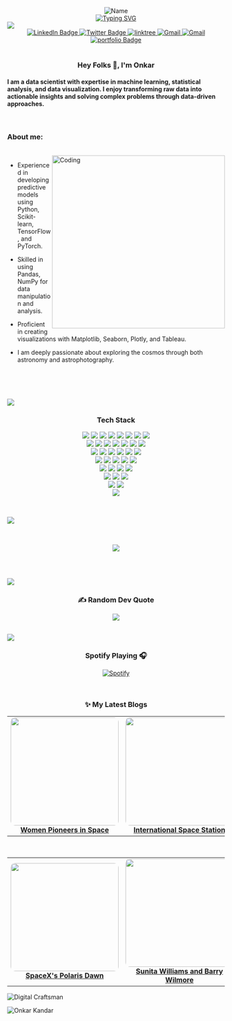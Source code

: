 
<div align="center">
  <img src="https://github.com/onkar157/onkar157/assets/98203821/c8ee7197-e947-43b8-8f95-59f2859877e4" alt="Name">
</div>


<div align="center">
  <a href="https://git.io/typing-svg">
    <img src="https://readme-typing-svg.herokuapp.com?font=VT323&size=25&pause=1000&color=25F7B0&width=500&lines=Data+Scientist+%7C+AI-ML+%7C+Gen-AI+%7C+Blogger" alt="Typing SVG" />
  </a>
</div>


<img src="https://user-images.githubusercontent.com/73097560/115834477-dbab4500-a447-11eb-908a-139a6edaec5c.gif">   

<div id="badges" align = "center">
  <a href="https://linkedin.com/in/onkar-kandar-29a8a31ba">
    <img src="https://img.shields.io/badge/LinkedIn-blue?style=for-the-badge&logo=linkedin&logoColor=white" alt="LinkedIn Badge"/>
  </a>
  <a href="https://twitter.com/Onkarkandar">
    <img src="https://img.shields.io/badge/X-000000?style=for-the-badge&logo=x&logoColor=white" alt="Twitter Badge"/>
  </a>
  <a href="https://linktr.ee/onkarkandar/">
    <img src="https://img.shields.io/badge/linktree-04444e?style=for-the-badge&logo=linktree&logoColor=white" alt="linktree"/>
  </a>
  <a href="">
    <img src="https://img.shields.io/badge/Gmail-D14836?style=for-the-badge&logo=gmail&logoColor=white" alt="Gmail"/>
  </a>
  <a href="https://instagram.com/@stelliferous_onkki">
    <img src="https://img.shields.io/badge/Instagram-%23E4405F.svg?style=for-the-badge&logo=Instagram&logoColor=white" alt="Gmail"/>
  </a>
  

  <a href="https://onkarkandar.netlify.app/">
    <img src="https://img.shields.io/badge/portfolio-c67c29?style=for-the-badge&logo=world" alt="portfolio Badge"/>
  </a>
  
</div>




<br/>
<h3 align="center">Hey Folks 👋, I'm Onkar</h1>
<h4 align="left">I am a data scientist with expertise in machine learning, statistical analysis, and data visualization. I enjoy transforming raw data into actionable insights and solving complex problems through data-driven approaches.
</h4>
<br/>



### About me:
<br/>
<img align="right" alt="Coding" width="400" src="https://media.tenor.com/2uyENRmiUt0AAAAC/coding.gif"> 

-   Experienced in developing predictive models using Python, Scikit-learn, TensorFlow, and PyTorch.

-   Skilled in using Pandas, NumPy for data manipulation and analysis.

-   Proficient in creating visualizations with Matplotlib, Seaborn, Plotly, and Tableau.

-   I am deeply passionate about exploring the cosmos through both astronomy and astrophotography.

  

<br/>
<br><br><br>




<img src="https://user-images.githubusercontent.com/73097560/115834477-dbab4500-a447-11eb-908a-139a6edaec5c.gif">
<div align="center"> 
  
### Tech Stack
</div>

<div align="center">
  <img src=https://img.shields.io/badge/Python-1e1e1e?style=for-the-badge&logo=python&logoColor=white >
  <img src=https://img.shields.io/badge/MySql-0e2f44?style=for-the-badge&logo=mysql&logoColor=white >
  <img src=https://img.shields.io/badge/scikit--learn-%23F7931E.svg?style=for-the-badge&logo=scikit-learn&logoColor=white >
  <img src=https://img.shields.io/badge/Seaborn-777BB4?style=for-the-badge&logo=seaborn&logoColor=white >
  <img src=https://img.shields.io/badge/numpy-%23013243.svg?style=for-the-badge&logo=numpy&logoColor=white >
  <img src=https://img.shields.io/badge/pandas-%23150458.svg?style=for-the-badge&logo=pandas&logoColor=white >
  <img src=https://img.shields.io/badge/Plotly-239120?style=for-the-badge&logo=plotly&logoColor=white >
<!--   <img src=https://img.shields.io/badge/json-5E5C5C?style=for-the-badge&logo=json&logoColor=white >  -->
  <img src=https://img.shields.io/badge/Spacy-301037?style=for-the-badge&logo=spacy&logoColor=white > <br>
  <img src=https://img.shields.io/badge/Visual%20Studio%20Code-0078d7.svg?style=for-the-badge&logo=visual-studio-code&logoColor=white >
  <img src=https://img.shields.io/badge/Keras-%23D00000.svg?style=for-the-badge&logo=Keras&logoColor=white >
  <img src=https://img.shields.io/badge/Matplotlib-783f04?style=for-the-badge&logo=Matplotlib&logoColor=black >
  <img src=https://img.shields.io/badge/PyTorch-%23EE4C2C.svg?style=for-the-badge&logo=PyTorch&logoColor=white >
  <img src=https://img.shields.io/badge/SciPy-%230C55A5.svg?style=for-the-badge&logo=scipy&logoColor=%white >
  <img src=https://img.shields.io/badge/TensorFlow-%23FF6F00.svg?style=for-the-badge&logo=TensorFlow&logoColor=white >
  <img src=https://img.shields.io/badge/Postman-FF6C37?style=for-the-badge&logo=postman&logoColor=white > <br>
  <img src=https://img.shields.io/badge/power_bi-F2C811?style=for-the-badge&logo=powerbi&logoColor=black >
  <img src=https://img.shields.io/badge/Tableau-ece6ff?style=for-the-badge&logo=tableau&logoColor=black >
  <img src=https://img.shields.io/badge/git-%23F05033.svg?style=for-the-badge&logo=git&logoColor=white >
  <img src=https://img.shields.io/badge/github-663333?style=for-the-badge&logo=github&logoColor=white >
  <img src=https://img.shields.io/badge/gitlab-%23181717.svg?style=for-the-badge&logo=gitlab&logoColor=white >
  <img src=https://img.shields.io/badge/docker-%230db7ed.svg?style=for-the-badge&logo=docker&logoColor=white > <br>
  <img src=https://img.shields.io/badge/Windows%2011-%230079d5.svg?style=for-the-badge&logo=Windows%2011&logoColor=white >
  <img src=https://img.shields.io/badge/Microsoft_Excel-217346?style=for-the-badge&logo=microsoft-excel&logoColor=white >
  <img src=https://img.shields.io/badge/markdown-%23000000.svg?style=for-the-badge&logo=markdown&logoColor=white >
  <img src=https://img.shields.io/badge/jupyter-%23FA0F00.svg?style=for-the-badge&logo=jupyter&logoColor=white >
  <img src=https://img.shields.io/badge/opencv-%23white.svg?style=for-the-badge&logo=opencv&logoColor=white > <br>
  <img src=https://img.shields.io/badge/flask-%23000.svg?style=for-the-badge&logo=flask&logoColor=white >
  <img src=https://img.shields.io/badge/FastAPI-005571?style=for-the-badge&logo=fastapi >
  <img src=https://img.shields.io/badge/Canva-001f54?style=for-the-badge&logo=Canva&logoColor=white >
  <img src=https://img.shields.io/badge/MongoDB-%234ea94b.svg?style=for-the-badge&logo=mongodb&logoColor=white > <br>
  <img src=https://img.shields.io/badge/Selenium-5c2641?style=for-the-badge&logo=selinium&logoColor=white >
  <img src=https://img.shields.io/badge/BeautifulSoup-ff1493?style=for-the-badge&logo=beautifulsoup&logoColor=white > 
  <img src=https://img.shields.io/badge/Request-303843?style=for-the-badge&logo=request&logoColor=white > <br>
  <img src=https://img.shields.io/badge/Scrapy-663333?style=for-the-badge&logo=scrapy&logoColor=white >
  <img src=https://img.shields.io/badge/Anaconda-783f04?style=for-the-badge&logo=anaconda&logoColor=white > <br>
  <img src=https://img.shields.io/badge/Gitlab-e66633?style=for-the-badge&logo=gitlab&logoColor=white >
</div>



<br><br>
<img src="https://user-images.githubusercontent.com/73097560/115834477-dbab4500-a447-11eb-908a-139a6edaec5c.gif">

  <br/>

  
  
  <br/>



<div align="center"

<a href="https://github.com/Meghna-DAS/github-profile-views-counter">
    <img src="https://komarev.com/ghpvc/?username=onkar157">
</a>

</div>


<br><br>

<img src="https://user-images.githubusercontent.com/73097560/115834477-dbab4500-a447-11eb-908a-139a6edaec5c.gif">
<div align="center">
  
### ✍️ Random Dev Quote
![](https://quotes-github-readme.vercel.app/api?type=horizontal&theme=radical)

</div>

<br>
<img src="https://user-images.githubusercontent.com/73097560/115834477-dbab4500-a447-11eb-908a-139a6edaec5c.gif">

<div align="center">


  
### Spotify Playing 🎧

[![Spotify](https://novatorem-kyzbk7wxl-bardiesel.vercel.app/api/spotify)](https://open.spotify.com/track/6hCRurmcJcOY7KUUDcBHrU?si=c334e4a852bb4b68)

</div>
<br>

<div align="center">
  <h3>✨ My Latest Blogs
</div>



<table>
  <tr>
    <td align="center" width="33%">
      <a href="https://spacetales.in/women-pioneers-in-space/" target="_blank">
        <img src="https://spacetales.in/wp-content/uploads/2025/03/88802229_c0043657-caroline_herschel-spl.jpg.webp" width="250px" style="border-radius:10px;" />
        <br>
        <strong>Women Pioneers in Space</strong>
      </a>
    </td>
    <td align="center" width="33%">
      <a href="https://spacetales.in/the-international-space-station-humanitys-home-among-the-stars/" target="_blank">
        <img src="https://spacetales.in/wp-content/uploads/2025/02/International-Space-Station-in-2021.webp" width="250px" style="border-radius:10px;" />
        <br>
        <strong>International Space Station</strong>
      </a>
    </td>
    <td align="center" width="33%">
      <a href="https://spacetales.in/spacexs-mid-air-catch-a-giant-leap-toward-rocket-reusability/" target="_blank">
        <img src="https://spacetales.in/wp-content/uploads/2024/10/GZom5k0aoAA9F04-1536x864.jpg" width="250px" style="border-radius:10px;" />
        <br>
        <strong>SpaceX's Mid Air-Catch</strong>
      </a>
    </td>
  </tr>
</table>
<br>
<table>
  <tr>
    <td align="center" width="33%">
      <a href="https://spacetales.in/spacexs-polaris-dawn-the-first-private-spacewalk/" target="_blank">
        <img src="https://spacetales.in/wp-content/uploads/2024/09/polarisccrew-1536x864.jpg" width="250px" style="border-radius:10px;" />
        <br>
        <strong>SpaceX's Polaris Dawn</strong>
      </a>
    </td>
    <td align="center" width="33%">
      <a href="https://spacetales.in/sunita-williams-and-barry-wilmore-testing-the-limits-of-spaceflight-on-boeings-starliner/" target="_blank">
        <img src="https://spacetales.in/wp-content/uploads/2024/08/gettyimages-2155551243.webp" width="250px" style="border-radius:10px;" />
        <br>
        <strong>Sunita Williams and Barry Wilmore</strong>
      </a>
    </td>
    <td align="center" width="33%">
      <a href="https://spacetales.in/women-pioneers-in-space/" target="_blank">
        <img src="https://spacetales.in/wp-content/uploads/2024/10/GZom5k0aoAA9F04-1536x864.jpg" width="250px" style="border-radius:10px;" />
        <br>
        <strong>Women Pioneers in Space</strong>
      </a>
    </td>
  </tr>
</table>

![Digital Craftsman](https://img.shields.io/badge/Blog%20Website-Spacetales.in%2F-black?style=for-the-badge)


![Onkar Kandar](https://raw.githubusercontent.com/Trilokia/Trilokia/379277808c61ef204768a61bbc5d25bc7798ccf1/bottom_header.svg)



